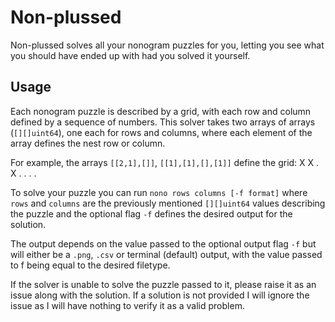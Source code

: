 # Non-plussed
Non-plussed solves all your nonogram puzzles for you, letting you see what you should have ended up with had you solved it yourself.

## Usage
Each nonogram puzzle is described by a grid, with each row and column defined by a sequence of numbers. This solver takes two arrays of arrays (```[][]uint64```), one each for rows and columns, where each element of the array defines the nest row or column.

For example, the arrays ```[[2,1],[]]```, ```[[1],[1],[],[1]]``` define the grid:
X X . X
. . . .

To solve your puzzle you can run ```nono rows columns [-f format]``` where ```rows``` and ```columns``` are the previously mentioned ```[][]uint64``` values describing the puzzle and the optional flag ```-f``` defines the desired output for the solution.

The output depends on the value passed to the optional output flag ```-f``` but will either be a ```.png```, ```.csv```  or terminal (default) output, with the value passed to f being equal to the desired filetype.

If the solver is unable to solve the puzzle passed to it, please raise it as an issue along with the solution. If a solution is not provided I will ignore the issue as I will have nothing to verify it as a valid problem.
